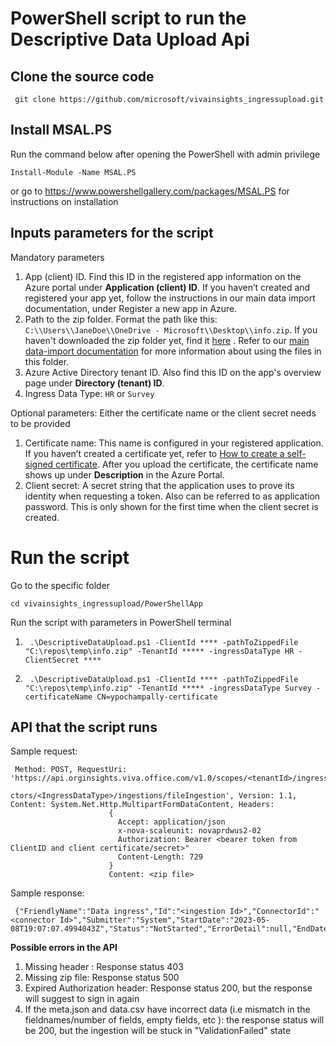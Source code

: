 # PowerShell script to run the Descriptive Data Upload Api 

## Clone the source code 

``` git clone https://github.com/microsoft/vivainsights_ingressupload.git``` 

## Install MSAL.PS

Run the command below after opening the PowerShell with admin privilege

``` Install-Module -Name MSAL.PS ```

or go to https://www.powershellgallery.com/packages/MSAL.PS for instructions on installation


## Inputs parameters for the script 

Mandatory parameters 
1.	App (client) ID. Find this ID in the registered app information on the Azure portal under **Application (client) ID**. If you haven’t created and registered your app yet, follow the instructions in our main data import documentation, under Register a new app in Azure.
2.	Path to the zip folder. Format the path like this: `C:\\Users\\JaneDoe\\OneDrive - Microsoft\\Desktop\\info.zip`. If you haven't downloaded the zip folder yet, find it [here](https://go.microsoft.com/fwlink/?linkid=2230444)  . Refer to our [main data-import documentation](https://learn.microsoft.com/viva/insights/advanced/admin/import-org-data-first#prepare-the-data-export) for more information about using the files in this folder. 
3.	Azure Active Directory tenant ID. Also find this ID on the app's overview page under **Directory (tenant) ID**.
4.	Ingress Data Type: `HR` or `Survey`

Optional parameters: Either the certificate name or the client secret needs to be provided   

1.	Certificate name: This name is configured in your registered application. If you haven’t created a certificate yet, refer to [How to create a self-signed certificate](https://learn.microsoft.com/azure/active-directory/develop/howto-create-self-signed-certificate). After you upload the certificate, the certificate name shows up under **Description** in the Azure Portal.
2. Client secret: A secret string that the application uses to prove its identity when requesting a token. Also can be referred to as application password. This is only shown for the first time when the client secret is created. 

# Run the script 

Go to the specific folder 

``` cd vivainsights_ingressupload/PowerShellApp ``` 

Run the script with parameters in PowerShell terminal 

1. ``` .\DescriptiveDataUpload.ps1 -ClientId **** -pathToZippedFile  "C:\repos\temp\info.zip" -TenantId ***** -ingressDataType HR -ClientSecret ****```

2. ``` .\DescriptiveDataUpload.ps1 -ClientId **** -pathToZippedFile  "C:\repos\temp\info.zip" -TenantId ***** -ingressDataType Survey -certificateName CN=ypochampally-certificate```

## API that the script runs 

Sample request:
``` 
 Method: POST, RequestUri: 'https://api.orginsights.viva.office.com/v1.0/scopes/<tenantId>/ingress/conne
                      ctors/<IngressDataType>/ingestions/fileIngestion', Version: 1.1, Content: System.Net.Http.MultipartFormDataContent, Headers:
                      {
                        Accept: application/json
                        x-nova-scaleunit: novaprdwus2-02
                        Authorization: Bearer <bearer token from ClientID and client certificate/secret>"
                        Content-Length: 729
                      }
                      Content: <zip file>
``` 
Sample response: 
```
 {"FriendlyName":"Data ingress","Id":"<ingestion Id>","ConnectorId":"<connector Id>","Submitter":"System","StartDate":"2023-05-08T19:07:07.4994043Z","Status":"NotStarted","ErrorDetail":null,"EndDate":null,"Type":"FileIngestion"}
```

**Possible errors in the API**
1. Missing header <Authorization>: Response status 403 
2. Missing zip file: Response status 500
3. Expired Authorization header: Response status 200, but the response will suggest to sign in again 
4. If the meta.json and data.csv have incorrect data (i.e mismatch in the fieldnames/number of fields, empty fields, etc ): the response status will be 200, but the ingestion will be stuck in "ValidationFailed" state


